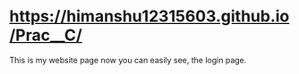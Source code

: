 #   https://himanshu12315603.github.io/Prac__C/

This is my website page now you can easily see, the login page.
